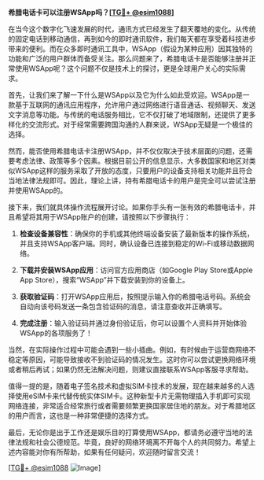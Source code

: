 **希腊电话卡可以注册WSApp吗？[[TG💪+ @esim1088](https://t.me/s/esim1088)]**

在当今这个数字化飞速发展的时代，通讯方式已经发生了翻天覆地的变化。从传统的固定电话到移动通信，再到如今的即时通讯软件，我们每天都在享受着科技进步带来的便利。而在众多即时通讯工具中，WSApp（假设为某种应用）因其独特的功能和广泛的用户群体而备受关注。那么问题来了，希腊电话卡是否能够注册并正常使用WSApp呢？这个问题不仅是技术上的探讨，更是全球用户关心的实际需求。

首先，让我们来了解一下什么是WSApp以及它为什么如此受欢迎。WSApp是一款基于互联网的通讯应用程序，允许用户通过网络进行语音通话、视频聊天、发送文字消息等功能。与传统的电话服务相比，它不仅打破了地域限制，还提供了更多样化的交流形式。对于经常需要跨国沟通的人群来说，WSApp无疑是一个极佳的选择。

然而，能否使用希腊电话卡注册WSApp，并不仅仅取决于技术层面的问题，还需要考虑法律、政策等多个因素。根据目前公开的信息显示，大多数国家和地区对类似WSApp这样的服务采取了开放的态度，只要用户的设备支持相关功能并且符合当地法律法规即可。因此，理论上讲，持有希腊电话卡的用户是完全可以尝试注册并使用WSApp的。

接下来，我们就具体操作流程展开讨论。如果你手头有一张有效的希腊电话卡，并且希望将其用于WSApp账户的创建，请按照以下步骤执行：

1. **检查设备兼容性**：确保你的手机或其他终端设备安装了最新版本的操作系统，并且支持WSApp客户端。同时，确认设备已连接到稳定的Wi-Fi或移动数据网络。
   
2. **下载并安装WSApp应用**：访问官方应用商店（如Google Play Store或Apple App Store），搜索“WSApp”并下载安装到你的设备上。

3. **获取验证码**：打开WSApp应用后，按照提示输入你的希腊电话号码。系统会自动向该号码发送一条包含验证码的消息，请注意查收并正确填写。

4. **完成注册**：输入验证码并通过身份验证后，你可以设置个人资料并开始体验WSApp的各项服务了！

当然，在实际操作过程中可能会遇到一些小插曲。例如，有时候由于运营商网络不稳定等原因，可能导致接收不到验证码的情况发生。这时你可以尝试更换网络环境或者稍后再试；如果仍然无法解决问题，则建议直接联系WSApp客服寻求帮助。

值得一提的是，随着电子签名技术和虚拟SIM卡技术的发展，现在越来越多的人选择使用eSIM卡来代替传统实体SIM卡。这种新型卡片无需物理插入手机即可实现网络连接，非常适合经常旅行或者需要频繁更换国家居住地的朋友。对于希腊地区的用户而言，这也是一种非常便捷的选择方式。

最后，无论你是出于工作还是娱乐目的打算使用WSApp，都请务必遵守当地的法律法规和社会公德规范。毕竟，良好的网络环境离不开每个人的共同努力。希望上述内容能对你有所帮助，如果有任何疑问，欢迎随时留言交流！

[[TG💪+ @esim1088](https://t.me/s/esim1088) ![Image](https://i.postimg.cc/4NQfJmqS/Snipaste-2025-05-13-00-14-12.png)]